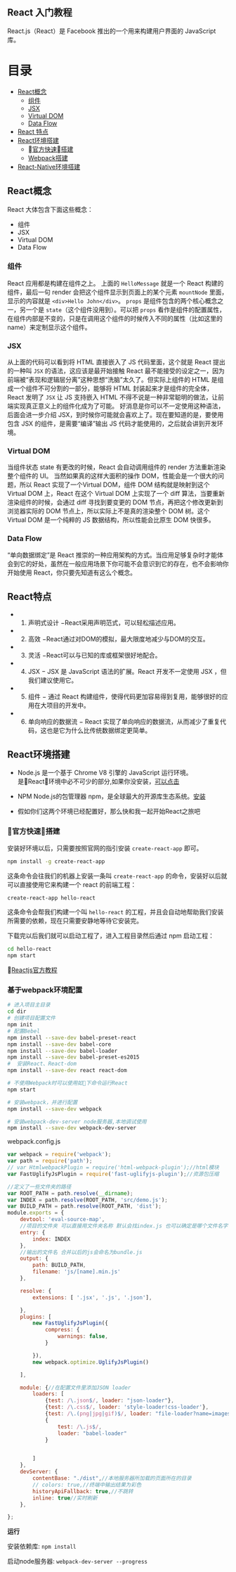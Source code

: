 React 入门教程
---

React.js（React）是 Facebook 推出的一个用来构建用户界面的 JavaScript 库。

目录
===
- [React概念](#React概念)
    - [组件](#组件)
    - [JSX](#JSX)
    - [Virtual DOM](#VirtualDOM)
    - [Data Flow](#DataFlow)
- [React 特点](#React特点)
- [React环境搭建](#React环境搭建)
    - [官方快速搭建](#官方快速搭建)
    - [Webpack搭建](#Webpack搭建)
- [React-Native环境搭建](https://reactnative.cn/docs/getting-started/)


## React概念

React 大体包含下面这些概念：
- 组件
- JSX
- Virtual DOM
- Data Flow

### 组件
React 应用都是构建在组件之上。
上面的 `HelloMessage` 就是一个 React 构建的组件，最后一句 render 会把这个组件显示到页面上的某个元素 `mountNode` 里面，显示的内容就是 `<div>Hello John</div>`。
`props` 是组件包含的两个核心概念之一，另一个是 `state`（这个组件没用到）。可以把 `props` 看作是组件的配置属性，在组件内部是不变的，只是在调用这个组件的时候传入不同的属性（比如这里的 name）来定制显示这个组件。
### JSX
从上面的代码可以看到将 HTML 直接嵌入了 JS 代码里面，这个就是 React 提出的一种叫 `JSX` 的语法，这应该是最开始接触 React 最不能接受的设定之一，因为前端被“表现和逻辑层分离”这种思想“洗脑”太久了。但实际上组件的 HTML 是组成一个组件不可分割的一部分，能够将 HTML 封装起来才是组件的完全体，React 发明了 `JSX` 让 JS 支持嵌入 HTML 不得不说是一种非常聪明的做法，让前端实现真正意义上的组件化成为了可能。
好消息是你可以不一定使用这种语法，后面会进一步介绍 JSX，到时候你可能就会喜欢上了。现在要知道的是，要使用包含 JSX 的组件，是需要“编译”输出 JS 代码才能使用的，之后就会讲到开发环境。
### Virtual DOM
当组件状态 state 有更改的时候，React 会自动调用组件的 render 方法重新渲染整个组件的 UI。
当然如果真的这样大面积的操作 DOM，性能会是一个很大的问题，所以 React 实现了一个Virtual DOM，组件 DOM 结构就是映射到这个 Virtual DOM 上，React 在这个 Virtual DOM 上实现了一个 diff 算法，当要重新渲染组件的时候，会通过 diff 寻找到要变更的 DOM 节点，再把这个修改更新到浏览器实际的 DOM 节点上，所以实际上不是真的渲染整个 DOM 树。这个 Virtual DOM 是一个纯粹的 JS 数据结构，所以性能会比原生 DOM 快很多。
### Data Flow
“单向数据绑定”是 React 推崇的一种应用架构的方式。当应用足够复杂时才能体会到它的好处，虽然在一般应用场景下你可能不会意识到它的存在，也不会影响你开始使用 React，你只要先知道有这么个概念。

## React特点

- 1. 声明式设计 −React采用声明范式，可以轻松描述应用。

- 2. 高效 −React通过对DOM的模拟，最大限度地减少与DOM的交互。

- 3. 灵活 −React可以与已知的库或框架很好地配合。

- 4. JSX − JSX 是 JavaScript 语法的扩展。React 开发不一定使用 JSX ，但我们建议使用它。

- 5. 组件 − 通过 React 构建组件，使得代码更加容易得到复用，能够很好的应用在大项目的开发中。

- 6. 单向响应的数据流 − React 实现了单向响应的数据流，从而减少了重复代码，这也是它为什么比传统数据绑定更简单。

## React环境搭建

- Node.js 是一个基于 Chrome V8 引擎的 JavaScript 运行环境。 是React环境中必不可少的部分,如果你没安装，[可以点击](http://nodejs.cn/download/)

- NPM Node.js的包管理器 npm，是全球最大的开源库生态系统。[安装](http://npm.taobao.org/
)
- 假如你们这两个环境已经配置好，那么快和我一起开始React之旅吧

### 官方快速搭建
安装好环境以后，只需要按照官网的指引安装 `create-react-app` 即可。
```bash
npm install -g create-react-app
```
这条命令会往我们的机器上安装一条叫 `create-react-app` 的命令，安装好以后就可以直接使用它来构建一个 react 的前端工程：

```bash
create-react-app hello-react
```

这条命令会帮我们构建一个叫 `hello-react` 的工程，并且会自动地帮助我们安装所需要的依赖，现在只需要安静地等待它安装完。

下载完以后我们就可以启动工程了，进入工程目录然后通过 npm 启动工程：

```bash
cd hello-react
npm start
```

[Reactjs官方教程](https://github.com/facebook/create-react-app)

### 基于webpack环境配置
```bash
# 进入项目主目录
cd dir
# 创建项目配置文件
npm init
# 配置Bebel  
npm install --save-dev babel-preset-react
npm install --save-dev babel-core
npm install --save-dev babel-loader
npm install --save-dev babel-preset-es2015
#  安装React、React-dom
npm install --save-dev react react-dom

# 不使用Webpack时可以使用如下命令运行React
npm start

# 安装webpack，并进行配置
npm install --save-dev webpack

# 安装webpack-dev-server node服务器,本地调试使用
npm install --save-dev webpack-dev-server
```
webpack.config.js

```js
var webpack = require('webpack');
var path = require('path');
// var HtmlwebpackPlugin = require('html-webpack-plugin');//html模块
var FastUglifyJsPlugin = require('fast-uglifyjs-plugin');//资源包压缩

//定义了一些文件夹的路径
var ROOT_PATH = path.resolve(__dirname);
var INDEX = path.resolve(ROOT_PATH, 'src/demo.js');
var BUILD_PATH = path.resolve(ROOT_PATH, 'dist');
module.exports = {
    devtool: 'eval-source-map',
    //项目的文件夹 可以直接用文件夹名称 默认会找index.js 也可以确定是哪个文件名字
    entry: {
        index: INDEX
    },
    //输出的文件名 合并以后的js会命名为bundle.js
    output: {
        path: BUILD_PATH,
        filename: 'js/[name].min.js'
    },

    resolve: {
        extensions: [ '.jsx', '.js', '.json'],

    },
    plugins: [
        new FastUglifyJsPlugin({
            compress: {
                warnings: false,
            }

        }),
        new webpack.optimize.UglifyJsPlugin()

    ],

    module: {//在配置文件里添加JSON loader
        loaders: [
            {test: /\.json$/, loader: "json-loader"},
            {test: /\.css$/, loader: 'style-loader!css-loader'},
            {test: /\.(png|jpg|gif)$/, loader: "file-loader?name=images/[hash:8].[name].[ext]"},//图片打包配置
            {
                test: /\.js$/,
                loader: "babel-loader"
            }


        ]
    },
    devServer: {
        contentBase: "./dist",//本地服务器所加载的页面所在的目录
        // colors: true,//终端中输出结果为彩色
        historyApiFallback: true,//不跳转
        inline: true//实时刷新
    },

};

```

**运行**

安装依赖库: `npm install`

启动node服务器: `webpack-dev-server --progress`

